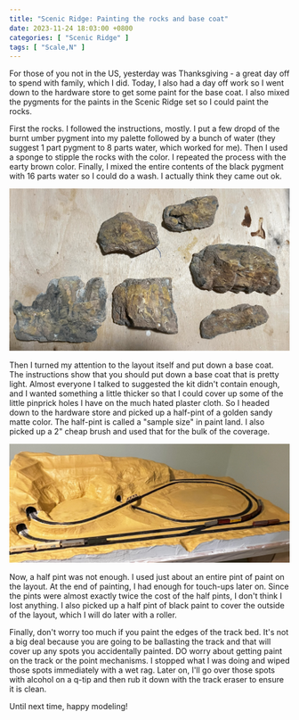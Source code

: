 ```yaml
---
title: "Scenic Ridge: Painting the rocks and base coat"
date: 2023-11-24 18:03:00 +0800
categories: [ "Scenic Ridge" ]
tags: [ "Scale,N" ]
---
```


For those of you not in the US, yesterday was Thanksgiving - a great day off to spend with family, which I did.  Today, I also had a day off work so I went down to the hardware store to get some paint for the base coat.  I also mixed the pygments for the paints in the Scenic Ridge set so I could paint the rocks.

First the rocks.  I followed the instructions, mostly.  I put a few dropd of the burnt umber pygment into my palette followed by a bunch of water (they suggest 1 part pygment to 8 parts water, which worked for me).  Then I used a sponge to stipple the rocks with the color.  I repeated the process with the earty brown color.  Finally, I mixed the entire contents of the black pygment with 16 parts water so I could do a wash.  I actually think they came out ok.

![The painted rocks](/assets/2023/11/24/IMG_2291.jpg)

Then I turned my attention to the layout itself and put down a base coat.  The instructions show that you should put down a base coat that is pretty light.  Almost everyone I talked to suggested the kit didn't contain enough, and I wanted something a little thicker so that I could cover up some of the little pinprick holes I have on the much hated plaster cloth.  So I headed down to the hardware store and picked up a half-pint of a golden sandy matte color.  The half-pint is called a "sample size" in paint land.  I also picked up a 2" cheap brush and used that for the bulk of the coverage.

![The painted layout](/assets/2023/11/24/IMG_2290.jpg)

Now, a half pint was not enough.  I used just about an entire pint of paint on the layout.  At the end of painting, I had enough for touch-ups later on.  Since the pints were almost exactly twice the cost of the half pints, I don't think I lost anything.  I also picked up a half pint of black paint to cover the outside of the layout, which I will do later with a roller.

Finally, don't worry too much if you paint the edges of the track bed.  It's not a big deal because you are going to be ballasting the track and that will cover up any spots you accidentally painted.  DO worry about getting paint on the track or the point mechanisms.  I stopped what I was doing and wiped those spots immediately with a wet rag.  Later on, I'll go over those spots with alcohol on a q-tip and then rub it down with the track eraser to ensure it is clean.

Until next time, happy modeling!
